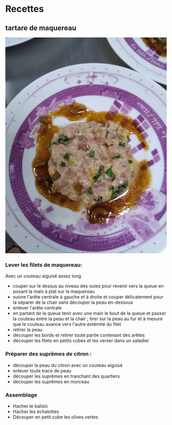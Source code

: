 
# Recettes
## tartare de maquereau
![Illustration](https://github.com/akakeronos/recette-gourmandignes/blob/master/images/IMG_20170512_203015.jpg)
### Lever les filets de maquereau:

Avec un couteau aiguisé assez long
* couper sur le dessus au niveau des ouies pour revenir vers la queue en posant la main à plat sur le maquereau
* suivre l'arête centrale à gauche et à droite et couper délicatement pour la séparer de la chair sans découper la peau en-dessous
* enlever l'arête centrale
* en partant de la queue tenir avec une main le bout de la queue et passer la couteau entre la peau et la chair ; tirer sur la peau au fur et à mesure que le couteau avance vers l'autre extémité du filet
* retirer la peau
* découper les bords et retirer toute partie contenant des arêtes
* découper les filets en petits cubes et les verser dans un saladier

### Préparer des suprêmes de citron : 
* découper la peau du citron avec un couteau aiguisé
* enlever toute trace de peau
* découper les suprêmes en tranchant des quartiers
* découper les suprêmes en morceau

### Assemblage
* Hacher le balisic
* Hacher les échalottes
* Découper en petit cube les olives vertes

